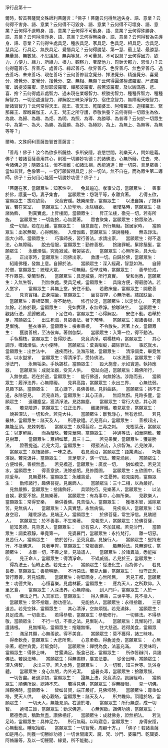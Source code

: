 淨行品第十一

爾時，智首菩薩問文殊師利菩薩言：「佛子！菩薩云何得無過失身、語、意業？云何得不害身、語、意業？云何得不可毀身、語、意業？云何得不可壞身、語、意業？云何得不退轉身、語、意業？云何得不可動身、語、意業？云何得殊勝身、語、意業？云何得清淨身、語、意業？云何得無染身、語、意業？云何得智為先導身、語、意業？云何得生處具足、種族具足、家具足、色具足、相具足、念具足、慧具足、行具足、無畏具足、覺悟具足？云何得勝慧、第一慧、最上慧、最勝慧、無量慧、無數慧、不思議慧、無與等慧、不可量慧、不可說慧？云何得因力、欲力、方便力、緣力、所緣力、根力、觀察力、奢摩他力、毘鉢舍那力、思惟力？云何得蘊善巧、界善巧、處善巧、緣起善巧、欲界善巧、色界善巧、無色界善巧、過去善巧、未來善巧、現在善巧？云何善修習念覺分、擇法覺分、精進覺分、喜覺分、猗覺分、定覺分、捨覺分、空、無相、無願？云何得圓滿檀波羅蜜、尸波羅蜜、羼提波羅蜜、毘梨耶波羅蜜、禪那波羅蜜、般若波羅蜜，及以圓滿慈、悲、喜、捨？云何得處非處智力、過未現在業報智力、根勝劣智力、種種界智力、種種解智力、一切至處道智力、禪解脫三昧染淨智力、宿住念智力、無障礙天眼智力、斷諸習智力？云何常得天王、龍王、夜叉王、乾闥婆王、阿脩羅王、迦樓羅王、緊那羅王、摩睺羅伽王、人王、梵王之所守護，恭敬供養？云何得與一切眾生為依、為救、為歸、為趣、為炬、為明、為照、為導、為勝導、為普導？云何於一切眾生中，為第一、為大、為勝、為最勝、為妙、為極妙、為上、為無上、為無等、為無等等？」

爾時，文殊師利菩薩告智首菩薩言：

「善哉！佛子！汝今為欲多所饒益、多所安隱，哀愍世間，利樂天人，問如是義。佛子！若諸菩薩善用其心，則獲一切勝妙功德；於諸佛法，心無所礙，住去、來、今諸佛之道；隨眾生住，恒不捨離；如諸法相，悉能通達；斷一切惡，具足眾善；當如普賢，色像第一，一切行願皆得具足；於一切法，無不自在，而為眾生第二導師。佛子！云何用心能獲一切勝妙功德？佛子！」

「菩薩在家，當願眾生：知家性空，
　免其逼迫。孝事父母，當願眾生：
　善事於佛，護養一切。妻子集會，
　當願眾生：怨親平等，永離貪著。
　若得五欲，當願眾生：拔除欲箭，
　究竟安隱。妓樂聚會，當願眾生：
　以法自娛，了妓非實。若在宮室，
　當願眾生：入於聖地，永除穢欲。
　著瓔珞時，當願眾生：捨諸偽飾，
　到真實處。上昇樓閣，當願眾生：
　昇正法樓，徹見一切。若有所施，
　當願眾生：一切能捨，心無愛著。
　眾會聚集，當願眾生：捨眾聚法，
　成一切智。若在厄難，當願眾生：
　隨意自在，所行無礙。捨居家時，
　當願眾生：出家無礙，心得解脫。
　入僧伽藍，當願眾生：演說種種，
　無乖諍法。詣大小師，當願眾生：
　巧事師長，習行善法。求請出家，
　當願眾生：得不退法，心無障礙。
　脫去俗服，當願眾生：勤修善根，
　捨諸罪軛。鬀除鬚髮，當願眾生：
　永離煩惱，究竟寂滅。著袈裟衣，
　當願眾生：心無所染，具大仙道。
　正出家時，當願眾生：同佛出家，
　救護一切。自歸於佛，當願眾生：
　紹隆佛種，發無上意。自歸於法，
　當願眾生：深入經藏，智慧如海。
　自歸於僧，當願眾生：統理大眾，
　一切無礙。受學戒時，當願眾生：
　善學於戒，不作眾惡。受闍梨教，
　當願眾生：具足威儀，所行真實。
　受和尚教，當願眾生：入無生智，
　到無依處。受具足戒，當願眾生：
　具諸方便，得最勝法。若入堂宇，
　當願眾生：昇無上堂，安住不動。
　若敷床座，當願眾生：開敷善法，
　見真實相。正身端坐，當願眾生：
　坐菩提座，心無所著。結跏趺坐，
　當願眾生：善根堅固，得不動地。
　修行於定，當願眾生：以定伏心，
　究竟無餘。若修於觀，當願眾生：
　見如實理，永無乖諍。捨跏趺坐，
　當願眾生：觀諸行法，悉歸散滅。
　下足住時，當願眾生：心得解脫，
　安住不動。若舉於足，當願眾生：
　出生死海，具眾善法。著下帬時，
　當願眾生：服諸善根，具足慚愧。
　整衣束帶，當願眾生：檢束善根，
　不令散失。若著上衣，當願眾生：
　獲勝善根，至法彼岸。著僧伽梨，
　當願眾生：入第一位，得不動法。
　手執楊枝，當願眾生：皆得妙法，
　究竟清淨。嚼楊枝時，當願眾生：
　其心調淨，噬諸煩惱。大小便時，
　當願眾生：棄貪瞋癡，蠲除罪法。
　事訖就水，當願眾生：出世法中，
　速疾而往。洗滌形穢，當願眾生：
　清淨調柔，畢竟無垢。以水盥掌，
　當願眾生：得清淨手，受持佛法。
　以水洗面，當願眾生：得淨法門，
　永無垢染。手執錫杖，當願眾生：
　設大施會，示如實道。執持應器，
　當願眾生：成就法器，受天人供。
　發趾向道，當願眾生：趣佛所行，
　入無依處。若在於道，當願眾生：
　能行佛道，向無餘法。涉路而去，
　當願眾生：履淨法界，心無障礙。
　見昇高路，當願眾生：永出三界，
　心無怯弱。見趣下路，當願眾生：
　其心謙下，長佛善根。見斜曲路，
　當願眾生：捨不正道，永除惡見。
　若見直路，當願眾生：其心正直，
　無諂無誑。見路多塵，當願眾生：
　遠離塵坌，獲清淨法。見路無塵，
　當願眾生：常行大悲，其心潤澤。
　若見險道，當願眾生：住正法界，
　離諸罪難。若見眾會，當願眾生：
　說甚深法，一切和合。若見大柱，
　當願眾生：離我諍心，無有忿恨。
　若見叢林，當願眾生：諸天及人，
　所應敬禮。若見高山，當願眾生：
　善根超出，無能至頂。見棘刺樹，
　當願眾生：疾得翦除，三毒之刺。
　見樹葉茂，當願眾生：以定解脫，
　而為蔭映。若見華開，當願眾生：
　神通等法，如華開敷。若見樹華，
　當願眾生：眾相如華，具三十二。
　若見果實，當願眾生：獲最勝法，
　證菩提道。若見大河，當願眾生：
　得預法流，入佛智海。若見陂澤，
　當願眾生：疾悟諸佛，一味之法。
　若見池沼，當願眾生：語業滿足，
　巧能演說。若見汲井，當願眾生：
　具足辯才，演一切法。若見涌泉，
　當願眾生：方便增長，善根無盡。
　若見橋道，當願眾生：廣度一切，
　猶如橋梁。若見流水，當願眾生：
　得善意欲，洗除惑垢。見修園圃，
　當願眾生：五欲圃中，耘除愛草。
　見無憂林，當願眾生：永離貪愛，
　不生憂怖。若見園苑，當願眾生：
　勤修諸行，趣佛菩提。見嚴飾人，
　當願眾生：三十二相，以為嚴好。
　見無嚴飾，當願眾生：捨諸飾好，
　具頭陀行。見樂著人，當願眾生：
　以法自娛，歡愛不捨。見無樂著，
　當願眾生：有為事中，心無所樂。
　見歡樂人，當願眾生：常得安樂，
　樂供養佛。見苦惱人，當願眾生：
　獲根本智，滅除眾苦。見無病人，
　當願眾生：入真實慧，永無病惱。
　見疾病人，當願眾生：知身空寂，
　離乖諍法。見端正人，當願眾生：
　於佛菩薩，常生淨信。見醜陋人，
　當願眾生：於不善事，不生樂著。
　見報恩人，當願眾生：於佛菩薩，
　能知恩德。見背恩人，當願眾生：
　於有惡人，不加其報。若見沙門，
　當願眾生：調柔寂靜，畢竟第一。
　見婆羅門，當願眾生：永持梵行，
　離一切惡。見苦行人，當願眾生：
　依於苦行，至究竟處。見操行人，
　當願眾生：堅持志行，不捨佛道。
　見著甲冑，當願眾生：常服善鎧，
　趣無師法。見無鎧仗，當願眾生：
　永離一切，不善之業。見論議人，
　當願眾生：於諸異論，悉能摧伏。
　見正命人，當願眾生：得清淨命，
　不矯威儀。若見於王，當願眾生：
　得為法王，恒轉正法。若見王子，
　當願眾生：從法化生，而為佛子。
　若見長者，當願眾生：善能明斷，
　不行惡法。若見大臣，當願眾生：
　恒守正念，習行眾善。若見城廓，
　當願眾生：得堅固身，心無所屈。
　若見王都，當願眾生：功德共聚，
　心恒喜樂。見處林藪，當願眾生：
　應為天人，之所歎仰。入里乞食，
　當願眾生：入深法界，心無障礙。
　到人門戶，當願眾生：入於一切，
　佛法之門。入其家已，當願眾生：
　得入佛乘，三世平等。見不捨人，
　當願眾生：常不捨離，勝功德法。
　見能捨人，當願眾生：永得捨離，
　三惡道苦。若見空鉢，當願眾生：
　其心清淨，空無煩惱。若見滿鉢，
　當願眾生：具足成滿，一切善法。
　若得恭敬，當願眾生：恭敬修行，
　一切佛法。不得恭敬，當願眾生：
　不行一切，不善之法。見慚恥人，
　當願眾生：具慚恥行，藏護諸根。
　見無慚恥，當願眾生：捨離無慚，
　住大慈道。若得美食，當願眾生：
　滿足其願，心無羨欲。得不美食，
　當願眾生：莫不獲得，諸三昧味。
　得柔軟食，當願眾生：大悲所熏，
　心意柔軟。得麁澁食，當願眾生：
　心無染著，絕世貪愛。若飯食時，
　當願眾生：禪悅為食，法喜充滿。
　若受味時，當願眾生：得佛上味，
　甘露滿足。飯食已訖，當願眾生：
　所作皆辦[1]，具諸佛法。若說法時，
　當願眾生：得無盡辯，廣宣法要。
　從舍出時，當願眾生：深入佛智，
　永出三界。若入水時，當願眾生：
　入一切智，知三世等。洗浴身體，
　當願眾生：身心無垢，內外光潔。
　盛暑炎毒，當願眾生：捨離眾惱，
　一切皆盡。暑退涼初，當願眾生：
　證無上法，究竟清涼。諷誦經時，
　當願眾生：順佛所說，總持不忘。
　若得見佛，當願眾生：得無礙眼，
　見一切佛。諦觀佛時，當願眾生：
　皆如普賢，端正嚴好。見佛塔時，
　當願眾生：尊重如塔，受天人供。
　敬心觀塔，當願眾生：諸天及人，
　所共瞻仰。頂禮於塔，當願眾生：
　一切天人，無能見頂。右遶於塔，
　當願眾生：所行無逆，成一切智。
　遶塔三匝，當願眾生：勤求佛道，
　心無懈歇。讚佛功德，當願眾生：
　眾德悉具，稱歎無盡。讚佛相好，
　當願眾生：成就佛身，證無相法。
　若洗足時，當願眾生：具神足力，
　所行無礙。以時寢息，當願眾生：
　身得安隱，心無動亂。睡眠始寤，
　當願眾生：一切智覺，周顧十方。」
「佛子！若諸菩薩如是用心，則獲一切勝妙功德；一切世間諸天、魔、梵、沙門、婆羅門、乾闥婆、阿脩羅等，及以一切聲聞、緣覺，所不能動。」
